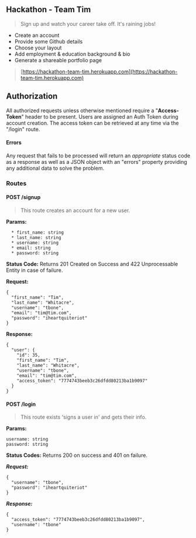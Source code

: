 ## Hackathon - Team Tim

> Sign up and watch your career take off. It's raining jobs!

- Create an account
- Provide some Github details
- Choose your layout
- Add employment & education background & bio
- Generate a shareable portfolio page

> [https://hackathon-team-tim.herokuapp.com](https://hackathon-team-tim.herokuapp.com)

## Authorization

All authorized requests unless otherwise mentioned require
a "**Access-Token**" header to be present. Users are assigned an
Auth Token during account creation. The access token can be
retrieved at any time via the "/login" route.

#### Errors

Any request that fails to be processed will return an *appropriate*
status code as a response as well as a JSON object with an "errors"
property providing any additional data to solve the problem.

### Routes

#### POST /signup

> This route creates an account for a new user.

**Params:**

```
  * first_name: string
  * last_name: string
  * username: string
  * email: string
  * password: string
```

**Status Code:**
Returns 201 Created on Success and 422 Unprocessable Entity in case of failure.

**Request:**

```
{
  "first_name": "Tim",
  "last_name": "Whitacre",
  "username": "tbone",
  "email": "tim@tim.com",
  "password": "iheartquiteriot"
}
```

**Response:**

```
{
  "user": {
    "id": 35,
    "first_name": "Tim",
    "last_name": "Whitacre",
    "username": "tbone",
    "email": "tim@tim.com",
    "access_token": "7774743beeb3c26dfdd80213ba1b9097"
  }
}
```

#### POST /login

> This route exists 'signs a user in' and gets their info.

**Params:**

```
username: string
password: string
```

**Status Codes:**
Returns 200 on success and 401 on failure.

***Request:***

```
{
  "username": "tbone",
  "password": "iheartquiteriot"
}
```

***Response:***

```
{
  "access_token": "7774743beeb3c26dfdd80213ba1b9097",
  "username": "tbone"
}
```

